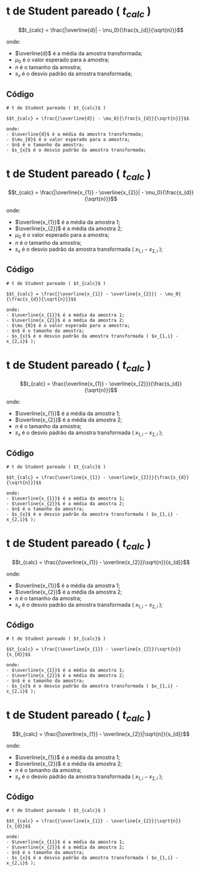 # t de Student pareado ( $t_{calc}$ )

$$t_{calc} = \frac{|\overline{d}| - \mu_0}{\frac{s_{d}}{\sqrt{n}}}$$

onde:
- $\overline{d}$ é a média da amostra transformada;
- $\mu_{0}$ é o valor esperado para a amostra;
- $n$ é o tamanho da amostra;
- $s_{x}$ é o desvio padrão da amostra transformada;

## Código

```
# t de Student pareado ( $t_{calc}$ )

$$t_{calc} = \frac{|\overline{d}| - \mu_0}{\frac{s_{d}}{\sqrt{n}}}$$

onde:
- $\overline{d}$ é a média da amostra transformada;
- $\mu_{0}$ é o valor esperado para a amostra;
- $n$ é o tamanho da amostra;
- $s_{x}$ é o desvio padrão da amostra transformada;
```

# t de Student pareado ( $t_{calc}$ )

$$t_{calc} = \frac{|\overline{x_{1}} - \overline{x_{2}}| - \mu_0}{\frac{s_{d}}{\sqrt{n}}}$$

onde:
- $\overline{x_{1}}$ é a média da amostra 1;
- $\overline{x_{2}}$ é a média da amostra 2;
- $\mu_{0}$ é o valor esperado para a amostra;
- $n$ é o tamanho da amostra;
- $s_{x}$ é o desvio padrão da amostra transformada ( $x_{1,i} - x_{2,i}$ );

## Código

```
# t de Student pareado ( $t_{calc}$ )

$$t_{calc} = \frac{|\overline{x_{1}} - \overline{x_{2}}| - \mu_0}{\frac{s_{d}}{\sqrt{n}}}$$

onde:
- $\overline{x_{1}}$ é a média da amostra 1;
- $\overline{x_{2}}$ é a média da amostra 2;
- $\mu_{0}$ é o valor esperado para a amostra;
- $n$ é o tamanho da amostra;
- $s_{x}$ é o desvio padrão da amostra transformada ( $x_{1,i} - x_{2,i}$ );
```

# t de Student pareado ( $t_{calc}$ )

$$t_{calc} = \frac{\overline{x_{1}} - \overline{x_{2}}}{\frac{s_{d}}{\sqrt{n}}}$$

onde:
- $\overline{x_{1}}$ é a média da amostra 1;
- $\overline{x_{2}}$ é a média da amostra 2;
- $n$ é o tamanho da amostra;
- $s_{x}$ é o desvio padrão da amostra transformada ( $x_{1,i} - x_{2,i}$ );

## Código

```
# t de Student pareado ( $t_{calc}$ )

$$t_{calc} = \frac{\overline{x_{1}} - \overline{x_{2}}}{\frac{s_{d}}{\sqrt{n}}}$$

onde:
- $\overline{x_{1}}$ é a média da amostra 1;
- $\overline{x_{2}}$ é a média da amostra 2;
- $n$ é o tamanho da amostra;
- $s_{x}$ é o desvio padrão da amostra transformada ( $x_{1,i} - x_{2,i}$ );
```

# t de Student pareado ( $t_{calc}$ )

$$t_{calc} = \frac{(\overline{x_{1}} - \overline{x_{2}})\sqrt{n}}{s_{d}}$$

onde:
- $\overline{x_{1}}$ é a média da amostra 1;
- $\overline{x_{2}}$ é a média da amostra 2;
- $n$ é o tamanho da amostra;
- $s_{x}$ é o desvio padrão da amostra transformada ( $x_{1,i} - x_{2,i}$ );

## Código

```
# t de Student pareado ( $t_{calc}$ )

$$t_{calc} = \frac{(\overline{x_{1}} - \overline{x_{2}})\sqrt{n}}{s_{d}}$$

onde:
- $\overline{x_{1}}$ é a média da amostra 1;
- $\overline{x_{2}}$ é a média da amostra 2;
- $n$ é o tamanho da amostra;
- $s_{x}$ é o desvio padrão da amostra transformada ( $x_{1,i} - x_{2,i}$ );
```

# t de Student pareado ( $t_{calc}$ )

$$t_{calc} = \frac{|\overline{x_{1}} - \overline{x_{2}}|\sqrt{n}}{s_{d}}$$

onde:
- $\overline{x_{1}}$ é a média da amostra 1;
- $\overline{x_{2}}$ é a média da amostra 2;
- $n$ é o tamanho da amostra;
- $s_{x}$ é o desvio padrão da amostra transformada ( $x_{1,i} - x_{2,i}$ );

## Código

```
# t de Student pareado ( $t_{calc}$ )

$$t_{calc} = \frac{|\overline{x_{1}} - \overline{x_{2}}|\sqrt{n}}{s_{d}}$$

onde:
- $\overline{x_{1}}$ é a média da amostra 1;
- $\overline{x_{2}}$ é a média da amostra 2;
- $n$ é o tamanho da amostra;
- $s_{x}$ é o desvio padrão da amostra transformada ( $x_{1,i} - x_{2,i}$ );
```